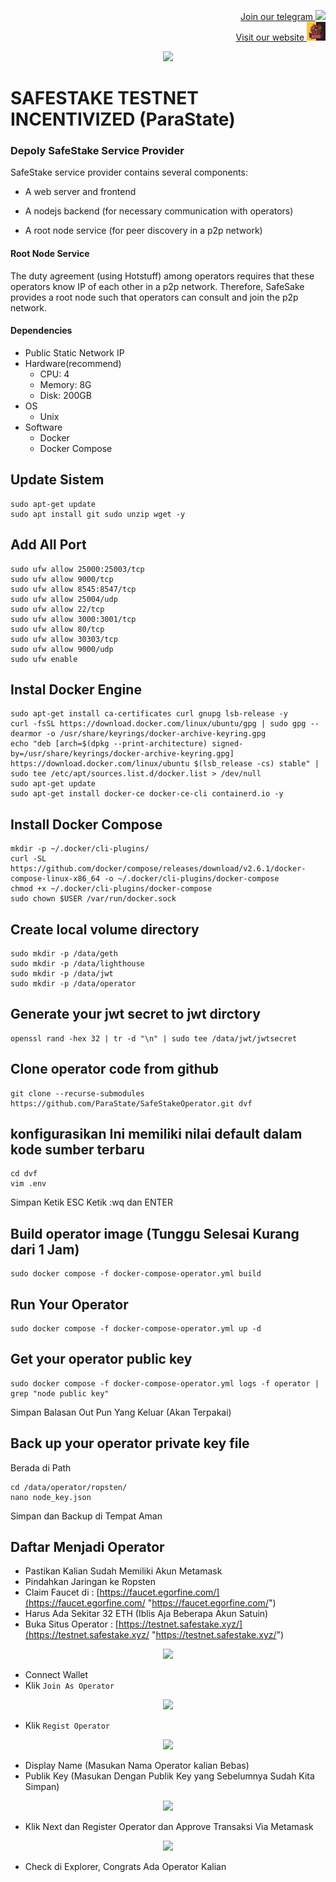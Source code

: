 <p style="font-size:14px" align="right">
<a href="https://t.me/hydira_crypto" target="_blank">Join our telegram <img src="https://user-images.githubusercontent.com/50621007/183283867-56b4d69f-bc6e-4939-b00a-72aa019d1aea.png" width="30"/></a><br/>
<a href="https://blocxerz.com/" target="_blank">Visit our website <img src="https://raw.githubusercontent.com/hydiracrypto/hydiracrypto/main/IMG-20220626-WA0002.jpg" width="30"/></a>
</p>

<p align="center">
  <img height="150" height="auto" src="https://user-images.githubusercontent.com/38981255/184852284-08b36261-236b-4027-bdc3-487858eb09c7.png">
</p>

# SAFESTAKE TESTNET INCENTIVIZED (ParaState)

### Depoly SafeStake Service Provider

SafeStake service provider contains several components:

- A web server and frontend

- A nodejs backend (for necessary communication with operators)

- A root node service (for peer discovery in a p2p network)

#### Root Node Service

The duty agreement (using Hotstuff) among operators requires that these operators know IP of each other in a p2p network. Therefore, SafeSake provides a root node such that operators can consult and join the p2p network.

#### Dependencies

 * Public Static Network IP 
 * Hardware(recommend)
   * CPU: 4
   * Memory: 8G
   * Disk: 200GB
 * OS
   * Unix
 * Software
   * Docker
   * Docker Compose 

## Update Sistem
```
sudo apt-get update
sudo apt install git sudo unzip wget -y
```
## Add All Port
```
sudo ufw allow 25000:25003/tcp
sudo ufw allow 9000/tcp
sudo ufw allow 8545:8547/tcp
sudo ufw allow 25004/udp
sudo ufw allow 22/tcp
sudo ufw allow 3000:3001/tcp
sudo ufw allow 80/tcp
sudo ufw allow 30303/tcp
sudo ufw allow 9000/udp
sudo ufw enable
```
## Instal Docker Engine
```
sudo apt-get install ca-certificates curl gnupg lsb-release -y
curl -fsSL https://download.docker.com/linux/ubuntu/gpg | sudo gpg --dearmor -o /usr/share/keyrings/docker-archive-keyring.gpg
echo "deb [arch=$(dpkg --print-architecture) signed-by=/usr/share/keyrings/docker-archive-keyring.gpg] https://download.docker.com/linux/ubuntu $(lsb_release -cs) stable" | sudo tee /etc/apt/sources.list.d/docker.list > /dev/null
sudo apt-get update
sudo apt-get install docker-ce docker-ce-cli containerd.io -y
```
## Install Docker Compose
```
mkdir -p ~/.docker/cli-plugins/
curl -SL https://github.com/docker/compose/releases/download/v2.6.1/docker-compose-linux-x86_64 -o ~/.docker/cli-plugins/docker-compose
chmod +x ~/.docker/cli-plugins/docker-compose
sudo chown $USER /var/run/docker.sock
```
## Create local volume directory
```
sudo mkdir -p /data/geth
sudo mkdir -p /data/lighthouse
sudo mkdir -p /data/jwt
sudo mkdir -p /data/operator
```
## Generate your jwt secret to jwt dirctory
```
openssl rand -hex 32 | tr -d "\n" | sudo tee /data/jwt/jwtsecret
```
## Clone operator code from github
```
git clone --recurse-submodules https://github.com/ParaState/SafeStakeOperator.git dvf
```
## konfigurasikan Ini memiliki nilai default dalam kode sumber terbaru
```
cd dvf
vim .env
```
Simpan Ketik ESC Ketik :wq dan ENTER

## Build operator image (Tunggu Selesai Kurang dari 1 Jam)
```
sudo docker compose -f docker-compose-operator.yml build
```
## Run Your Operator
```
sudo docker compose -f docker-compose-operator.yml up -d
```
## Get your operator public key
```
sudo docker compose -f docker-compose-operator.yml logs -f operator | grep "node public key"
```
Simpan Balasan Out Pun Yang Keluar (Akan Terpakai)

## Back up your operator private key file

Berada di Path
```
cd /data/operator/ropsten/
nano node_key.json
```
Simpan dan Backup di Tempat Aman

## Daftar Menjadi Operator

- Pastikan Kalian Sudah Memiliki Akun Metamask
- Pindahkan Jaringan ke Ropsten
- Claim Faucet di : [https://faucet.egorfine.com/](https://faucet.egorfine.com/ "https://faucet.egorfine.com/")
- Harus Ada Sekitar 32 ETH (Iblis Aja Beberapa Akun Satuin)
- Buka Situs Operator : [https://testnet.safestake.xyz/](https://testnet.safestake.xyz/ "https://testnet.safestake.xyz/")

<p align="center">
  <img height="auto" height="auto" src="https://user-images.githubusercontent.com/38981255/184920526-534753af-e825-4d22-9406-4bb9ad56dfea.PNG">
</p>

- Connect Wallet
- Klik `Join As Operator`

<p align="center">
  <img height="auto" height="auto" src="https://user-images.githubusercontent.com/38981255/184920536-64cba417-7653-45e5-8c38-41513eeaace9.PNG">
</p>

- Klik `Regist Operator`

<p align="center">
  <img height="auto" height="auto" src="https://user-images.githubusercontent.com/38981255/184920544-319b6b73-8607-4ff7-b4d2-bbeec2e4fb45.PNG">
</p>

- Display Name (Masukan Nama Operator kalian Bebas)
- Publik Key (Masukan Dengan Publik Key yang Sebelumnya Sudah Kita Simpan)

<p align="center">
  <img height="auto" height="auto" src="https://user-images.githubusercontent.com/38981255/184921013-df0ec6c7-846c-4821-a893-8162cf02bd17.PNG">
</p>

- Klik Next dan Register Operator dan Approve Transaksi Via Metamask

<p align="center">
  <img height="auto" height="auto" src="https://user-images.githubusercontent.com/38981255/184920549-b77fb9d6-2e41-4125-9d70-a33f209e570e.PNG">

- Check di Explorer, Congrats Ada Operator Kalian
